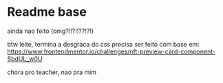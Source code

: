 # Readme base
ainda nao feito (omg?!!?!!??!?!)

btw leite, termina a desgraca do css
precisa ser feito com base em: https://www.frontendmentor.io/challenges/nft-preview-card-component-SbdUL_w0U

chora pro teacher, nao pra mim